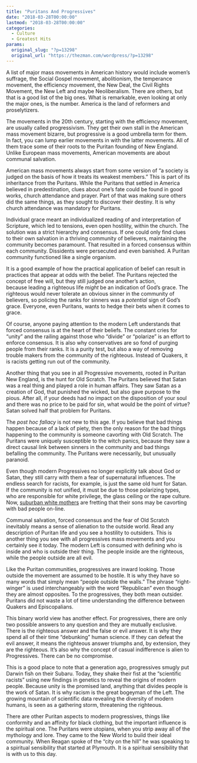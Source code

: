 ```yaml
---
title: "Puritans And Progressives"
date: "2018-03-28T00:00:00"
lastmod: "2018-03-28T00:00:00"
categories:
  - Culture
  - Greatest Hits
params:
  original_slug: "?p=13298"
  original_url: "https://thezman.com/wordpress/?p=13298"
---
```


A list of major mass movements in American history would include women’s
suffrage, the Social Gospel movement, abolitionism, the temperance
movement, the efficiency movement, the New Deal, the Civil Rights
Movement, the New Left and maybe Neoliberalism. There are others, but
that is a good list of the big ones. What is remarkable, even looking at
only the major ones, is the number. America is the land of reformers and
proselytizers.

The movements in the 20th century, starting with the efficiency
movement, are usually called progressivism. They get their own stall in
the American mass movement bizarre, but progressive is a good umbrella
term for them. In fact, you can lump earlier movements in with the
latter movements. All of them trace some of their roots to the Puritan
founding of New England. Unlike European mass movements, American
movements are about communal salvation.

American mass movements always start from some version of “a society is
judged on the basis of how it treats its weakest members.” This is part
of its inheritance from the Puritans. While the Puritans that settled in
America believed in predestination, clues about one’s fate could be
found in good works, church attendance and prayer. Part of that was
making sure others did the same things, as they sought to discover their
destiny. It is why church attendance was mandatory for Puritans.

Individual grace meant an individualized reading of and interpretation
of Scripture, which led to tensions, even open hostility, within the
church. The solution was a strict hierarchy and consensus. If one could
only find clues to their own salvation in a thriving community of
believers, maintaining the community becomes paramount. That resulted in
a forced consensus within each community. Dissidents were persecuted and
even banished. A Puritan community functioned like a single organism.

It is a good example of how the practical application of belief can
result in practices that appear at odds with the belief. The Puritans
rejected the concept of free will, but they still judged one another’s
action, because leading a righteous life *might* be an indication of
God’s grace. The righteous would never tolerate an obvious sinner in the
community of believers, so policing the ranks for sinners was a
*potential* sign of God’s grace. Everyone, even Puritans, wants to hedge
their bets when it comes to grace.

Of course, anyone paying attention to the modern Left understands that
forced consensus is at the heart of their beliefs. The constant cries
for “unity” and the railing against those who “divide” or “polarize” is
an effort to enforce consensus. It is also why conservatives are so fond
of purging people from their ranks. It is a purity test, but also a way
of removing trouble makers from the community of the righteous. Instead
of Quakers, it is racists getting run out of the community.

Another thing that you see in all Progressive movements, rooted in
Puritan New England, is the hunt for Old Scratch. The Puritans believed
that Satan was a real thing and played a role in human affairs. They saw
Satan as a creation of God, that punished the wicked, but also gave
purpose to the pious. After all, if your deeds had no impact on the
disposition of your soul and there was no price to be paid for sin, what
would be the point of virtue? Satan solved half that problem for
Puritans.

The *post hoc fallacy* is not new to this age. If you believe that bad
things happen because of a lack of piety, then the only reason for the
bad things happening to the community is someone cavorting with Old
Scratch. The Puritans were uniquely susceptible to the witch panics,
because they saw a direct causal link between sinners in the community
and bad things befalling the community. The Puritans were necessarily,
but unusually paranoid.

Even though modern Progressives no longer explicitly talk about God or
Satan, they still carry with them a fear of supernatural influences. The
endless search for racists, for example, is just the same old hunt for
Satan. If the community is not unified, it must be due to those
polarizing types, who are responsible for white privilege, the glass
ceiling or the rape culture. Now, [suburban white
mothers](https://www.washingtonpost.com/local/public-safety/her-son-facing-murder-charges-is-being-called-an-alt-right-killer-this-mother-blames-herself/2018/03/26/6e4326c4-02a9-11e8-bb03-722769454f82_story.html?utm_term=.015144ec9f07)
are fretting that their sons may be cavorting with bad people on-line.

Communal salvation, forced consensus and the fear of Old Scratch
inevitably means a sense of alienation to the outside world. Read any
description of Puritan life and you see a hostility to outsiders. This
is another thing you see with all progressives mass movements and you
certainly see it today. The modern Left is consumed with defining who is
inside and who is outside their thing. The people inside are the
righteous, while the people outside are all evil.

Like the Puritan communities, progressives are inward looking. Those
outside the movement are assumed to be hostile. It is why they have so
many words that simply mean “people outside the walls.” The phrase
“right-winger” is used interchangeably with the word “Republican” even
though they are almost opposites. To the progressives, they both mean
outsider. Puritans did not waste a lot of time understanding the
difference between Quakers and Episcopalians.

This binary world view has another effect. For progressives, there are
only two possible answers to any question and they are mutually
exclusive. There is the righteous answer and the false or evil answer.
It is why they spend all of their time “debunking” human science. If
they can defeat the evil answer, it means the righteous answer triumphs
and, by extension, they are the righteous. It’s also why the concept of
casual indifference is alien to Progressives. There can be no
compromise.

This is a good place to note that a generation ago, progressives smugly
put Darwin fish on their Subaru. Today, they shake their fist at the
“scientific racists” using new findings in genetics to reveal the
origins of modern people. Because unity is the promised land, anything
that divides people is the work of Satan. It is why racism is the great
bogeyman of the Left. The growing mountain of scientific data revealing
the diversity of modern humans, is seen as a gathering storm,
threatening the righteous.

There are other Puritan aspects to modern progressives, things like
conformity and an affinity for black clothing, but the important
influence is the spiritual one. The Puritans were utopians, when you
strip away all of the mythology and lore. They came to the New World to
build their ideal community. When Reagan spoke of the “city on the hill”
he was speaking to a spiritual sensibility that started at Plymouth. It
is a spiritual sensibility that is with us to this day.

